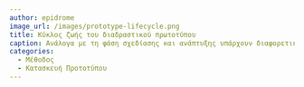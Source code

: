 ```yaml
---
author: epidrome
image_url: /images/prototype-lifecycle.png
title: Κύκλος ζωής του διαδραστικού πρωτοτύπου 
caption: Ανάλογα με τη φάση σχεδίασης και ανάπτυξης υπάρχουν διαφορετικά είδη πρωτοτύπου που μπορούμε να κατασκευάσουμε, τα οποία μπορούμε να οργανώσουμε ανάλογα με την πιστότητα που έχουν αναφορικά με τη λειτουργικότητά τους ως προς τη διάδραση με τον χρήστη.
categories:
  - Μέθοδος
  - Κατασκευή Προτοτύπου
---
```

